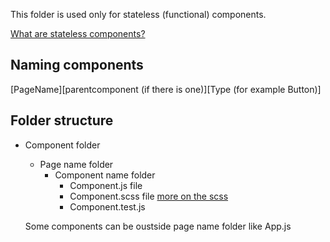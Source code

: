 This folder is used only for stateless (functional) components.

[What are stateless components?](https://programmingwithmosh.com/react/react-functional-components/)

## Naming components

[PageName][parentcomponent (if there is one)][Type (for example Button)]

## Folder structure

- Component folder

  - Page name folder
    - Component name folder
      - Component.js file
      - Component.scss file [more on the scss](https://sass-lang.com/guide)
      - Component.test.js

  Some components can be oustside page name folder like App.js

